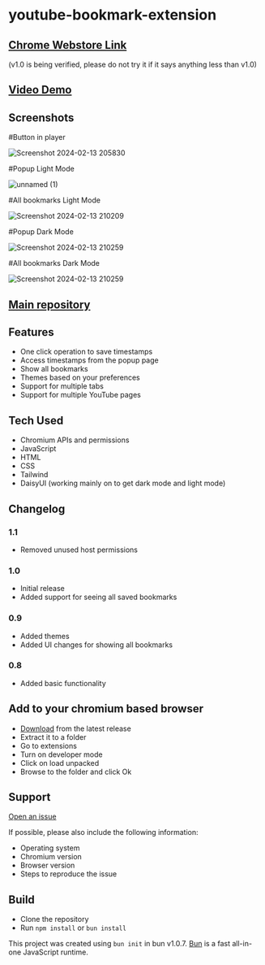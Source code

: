 # youtube-bookmark-extension

## [Chrome Webstore Link](https://chromewebstore.google.com/detail/olhnmcfjcgfmdppcgkmmcbndjlejhjhj/preview?hl=en-GB&authuser=0)


(v1.0 is being verified, please do not try it if it says anything less than v1.0)

## [Video Demo](https://www.youtube.com/watch?v=0n809nd4Zu4&t=2840s)

## Screenshots

#Button in player

![Screenshot 2024-02-13 205830](https://github.com/MDAEJA/Assigment_MCT-4_chrome_extension/assets/149299483/66ad9210-7776-4cd2-9364-974eede54add)

#Popup Light Mode

![unnamed (1)](https://github.com/MDAEJA/Assigment_MCT-4_chrome_extension/assets/149299483/e228c9fd-bf2d-40c4-8319-a332f9a794f4)


#All bookmarks Light Mode

![Screenshot 2024-02-13 210209](https://github.com/MDAEJA/Assigment_MCT-4_chrome_extension/assets/149299483/ce00ff7a-68b4-4615-9462-eb3024aefacc)


#Popup Dark Mode

![Screenshot 2024-02-13 210259](https://github.com/MDAEJA/Assigment_MCT-4_chrome_extension/assets/149299483/8ba4c493-0f08-4581-b01b-75f3eb72bf22)

#All bookmarks Dark Mode

![Screenshot 2024-02-13 210259](https://github.com/MDAEJA/Assigment_MCT-4_chrome_extension/assets/149299483/15281c84-0252-4d09-b2fb-0de0a0e18da9)




## [Main repository](https://github.com/MDAEJA/Assigment_MCT-4_chrome_extension.git)

## Features

- One click operation to save timestamps
- Access timestamps from the popup page
- Show all bookmarks 
- Themes based on your preferences
- Support for multiple tabs
- Support for multiple YouTube pages

## Tech Used

- Chromium APIs and permissions
- JavaScript
- HTML
- CSS
- Tailwind
- DaisyUI (working mainly on to get dark mode and light mode)

## Changelog

### 1.1

- Removed unused host permissions

### 1.0

- Initial release
- Added support for seeing all saved bookmarks

### 0.9

- Added themes
- Added UI changes for showing all bookmarks

### 0.8

- Added basic functionality

## Add to your chromium based browser

- [Download](https://github.com/MDAEJA/Assigment_MCT-4_chrome_extension.git) from the latest release
- Extract it to a folder
- Go to extensions
- Turn on developer mode
- Click on load unpacked
- Browse to the folder and click Ok

## Support

[Open an issue](https://github.com/MDAEJA/Assigment_MCT-4_chrome_extension.git)

If possible, please also include the following information:

- Operating system
- Chromium version
- Browser version
- Steps to reproduce the issue

## Build

- Clone the repository
- Run `npm install` or `bun install`

This project was created using `bun init` in bun v1.0.7. [Bun](https://bun.sh) is a fast all-in-one JavaScript runtime.
